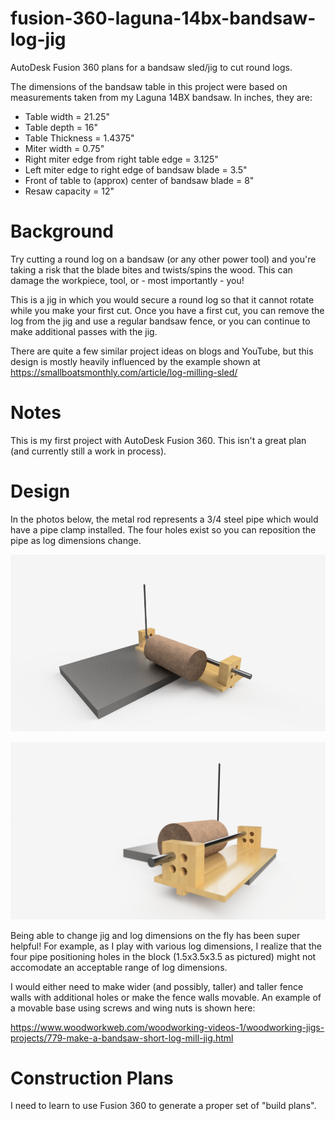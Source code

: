# fusion-360-laguna-14bx-bandsaw-log-jig

AutoDesk Fusion 360 plans for a bandsaw sled/jig to cut round logs.

The dimensions of the bandsaw table in this project were based on measurements taken from my Laguna 14BX bandsaw. In inches, they are: 

* Table width = 21.25"
* Table depth = 16"
* Table Thickness = 1.4375"
* Miter width = 0.75"
* Right miter edge from right table edge = 3.125"
* Left miter edge to right edge of bandsaw blade = 3.5"
* Front of table to (approx) center of bandsaw blade = 8"
* Resaw capacity = 12"

# Background

Try cutting a round log on a bandsaw (or any other power tool) and you're taking a risk that the blade bites and twists/spins the wood. This can damage the workpiece, tool, or - most importantly - you!

This is a jig in which you would secure a round log so that it cannot rotate while you make your first cut. Once you have a first cut, you can remove the log from the jig and use a regular bandsaw fence, or you can continue to make additional passes with the jig. 

There are quite a few similar project ideas on blogs and YouTube, but this design is mostly heavily influenced by the example shown at https://smallboatsmonthly.com/article/log-milling-sled/

# Notes

This is my first project with AutoDesk Fusion 360. This isn't a great plan (and currently still a work in process).

# Design

In the photos below, the metal rod represents a 3/4 steel pipe which would have a pipe clamp installed. The four holes exist so you can reposition the pipe as log dimensions change. 

![alt text](jig.png)


![alt text](jig2.png)

Being able to change jig and log dimensions on the fly has been super helpful! For example, as I play with various log dimensions, I realize that the four pipe positioning holes in the block (1.5x3.5x3.5 as pictured) might not accomodate an acceptable range of log dimensions. 

I would either need to make wider (and possibly, taller) and taller fence walls with additional holes or make the fence walls movable. An example of a movable base using screws and wing nuts is shown here: 

https://www.woodworkweb.com/woodworking-videos-1/woodworking-jigs-projects/779-make-a-bandsaw-short-log-mill-jig.html

# Construction Plans

I need to learn to use Fusion 360 to generate a proper set of "build plans".
